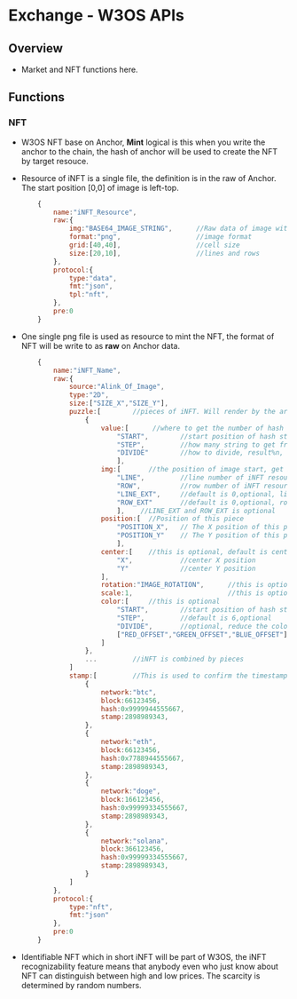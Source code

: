 # Exchange - W3OS APIs

## Overview

- Market and NFT functions here.

## Functions

### NFT

- W3OS NFT base on Anchor, **Mint** logical is this when you write the anchor to the chain, the hash of anchor will be used to create the NFT by target resouce.

- Resource of iNFT is a single file, the definition is in the raw of Anchor. The start position [0,0] of image is left-top.

    ```Javascript
        {
            name:"iNFT_Resource",
            raw:{
                img:"BASE64_IMAGE_STRING",      //Raw data of image without prefix
                format:"png",                   //image format
                grid:[40,40],                   //cell size
                size:[20,10],                   //lines and rows
            },
            protocol:{
                type:"data",
                fmt:"json",
                tpl:"nft",
            },
            pre:0
        }
    ```

- One single png file is used as resource to mint the NFT, the format of NFT will be write to as **raw** on Anchor data.

    ```Javascript
        {
            name:"iNFT_Name",
            raw:{
                source:"Alink_Of_Image",
                type:"2D",
                size:["SIZE_X","SIZE_Y"],
                puzzle:[        //pieces of iNFT. Will render by the array order, 0 is the background
                    {
                        value:[      //where to get the number of hash
                            "START",        //start position of hash string
                            "STEP",         //how many string to get from
                            "DIVIDE"        //how to divide, result%n, the value of "n"
                            ],
                        img:[       //the position of image start, get by order, related ti "hash"
                            "LINE",         //line number of iNFT resource
                            "ROW",          //row number of iNFT resource
                            "LINE_EXT",     //default is 0,optional, line extend 
                            "ROW_EXT"       //default is 0,optional, row extend 
                            ],    //LINE_EXT and ROW_EXT is optional
                        position:[  //Position of this piece
                            "POSITION_X",   // The X position of this piece on iNFT
                            "POSITION_Y"    // The Y position of this piece on iNFT
                            ],
                        center:[    //this is optional, default is center of cell
                            "X",            //center X position        
                            "Y"             //center Y position     
                        ],
                        rotation:"IMAGE_ROTATION",      //this is optional
                        scale:1,                        //this is optional                 
                        color:[     //this is optional
                            "START",        //start position of hash string 
                            "STEP",         //default is 6,optional
                            "DIVIDE",       //optional, reduce the color amount. 
                            ["RED_OFFSET","GREEN_OFFSET","BLUE_OFFSET"]     //optional, adjust the color
                        ]
                    },
                    ...         //iNFT is combined by pieces
                ]
                stamp:[         //This is used to confirm the timestamp of iNFT
                    {
                        network:"btc",
                        block:66123456,
                        hash:0x9999944555667,
                        stamp:2898989343,
                    },
                    {
                        network:"eth",
                        block:66123456,
                        hash:0x7788944555667,
                        stamp:2898989343,
                    },
                    {
                        network:"doge",
                        block:166123456,
                        hash:0x99999334555667,
                        stamp:2898989343,
                    },
                    {
                        network:"solana",
                        block:366123456,
                        hash:0x99999334555667,
                        stamp:2898989343,
                    }
                ]
            },
            protocol:{
                type:"nft",
                fmt:"json"
            },
            pre:0
        }
    ```



- Identifiable NFT which in short iNFT will be part of W3OS, the iNFT recognizability feature  means that anybody even who just know about NFT can distinguish between high and low prices. The scarcity is determined by random numbers.